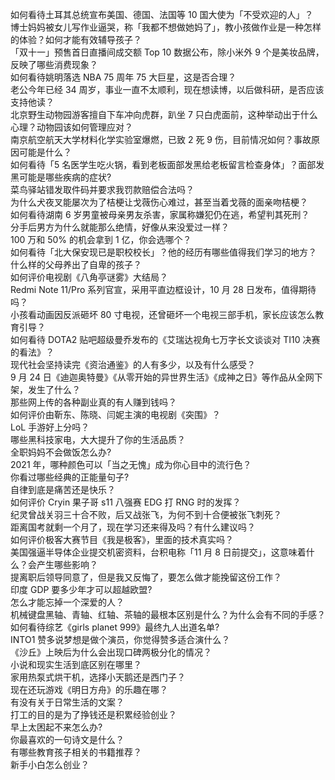 如何看待土耳其总统宣布美国、德国、法国等 10 国大使为「不受欢迎的人」？  
博士妈妈被女儿写作业逼哭，称「我都不想做她妈了」，教小孩做作业是一种怎样的体验？如何才能有效辅导孩子？  
「双十一」预售首日直播间成交额 Top 10 数据公布，除小米外 9 个是美妆品牌，反映了哪些消费现象？  
如何看待姚明落选 NBA 75 周年 75 大巨星，这是否合理？  
老公今年已经 34 周岁，事业一直不太顺利，现在想读博，以后做科研，是否应该支持他读？  
北京野生动物园游客擅自下车冲向虎群，趴坐 7 只白虎面前，这种举动出于什么心理？动物园该如何管理应对？  
南京航空航天大学材料化学实验室爆燃，已致 2 死 9 伤，目前情况如何？事故原因可能是什么？  
如何看待「5 名医学生吃火锅，看到老板面部发黑给老板留言检查身体」？面部发黑可能是哪些疾病的症状?  
菜鸟驿站错发取件码并要求我罚款赔偿合法吗？  
为什么犬夜叉能屡次为了桔梗让戈薇伤心难过，甚至当着戈薇的面亲吻桔梗？  
如何看待湖南 6 岁男童被母亲男友杀害，家属称嫌犯仍在逃，希望判其死刑？  
分手后男方为什么就能那么绝情，好像从来没爱过一样？  
100 万和 50% 的机会拿到 1 亿，你会选哪个？  
如何看待「北大保安现已是职校校长」？他的经历有哪些值得我们学习的地方？  
什么样的父母养出了自卑的孩子？  
如何评价电视剧《八角亭谜雾》大结局？  
Redmi Note 11/Pro 系列官宣，采用平直边框设计，10 月 28 日发布，值得期待吗？  
小孩看动画因反派砸坏 80 寸电视，还曾砸坏一个电视三部手机，家长应该怎么教育引导？  
如何看待 DOTA2 贴吧超级曼乔发布的《艾瑞达视角七万字长文谈谈对 TI10 决赛的看法》？  
现代社会坚持读完《资治通鉴》的人有多少，以及有什么感受？  
9 月 24 日《迪迦奥特曼》《从零开始的异世界生活》《成神之日》等作品从全网下架，发生了什么？  
那些网上传的各种副业真的有人赚到钱吗？  
如何评价由靳东、陈晓、闫妮主演的电视剧《突围》？  
LoL 手游好上分吗？  
哪些黑科技家电，大大提升了你的生活品质？  
全职妈妈不会做饭怎么办?  
2021 年，哪种颜色可以「当之无愧」成为你心目中的流行色？  
你看过哪些经典的正能量句子?  
自律到底是痛苦还是快乐？  
如何评价 Cryin 果子哥 s11 八强赛 EDG 打 RNG 时的发挥？  
纪灵曾战关羽三十合不败，后又战张飞，为何不到十合便被张飞刺死？  
距离国考就剩一个月了，现在学习还来得及吗？有什么建议吗？  
如何评价极客大赛节目《我是极客》，里面的技术真实吗？  
美国强逼半导体企业提交机密资料，台积电称「11 月 8 日前提交」，这意味着什么？会产生哪些影响？  
提离职后领导同意了，但是我又反悔了，要怎么做才能挽留这份工作？  
印度 GDP 要多少年才可以超越欧盟?  
怎么才能忘掉一个深爱的人？  
机械键盘黑轴、青轴、红轴、茶轴的最根本区别是什么？为什么会有不同的手感？  
如何看待综艺《girls planet 999》最终九人出道名单?  
INTO1 赞多说梦想是做个演员，你觉得赞多适合演什么？  
《沙丘》上映后为什么会出现口碑两极分化的情况？  
小说和现实生活到底区别在哪里？  
家用热泵式烘干机，选择小天鹅还是西门子？  
现在还玩游戏《明日方舟》的乐趣在哪？  
有没有关于日常生活的文案？  
打工的目的是为了挣钱还是积累经验创业？  
早上太困起不来怎么办?  
你最喜欢的一句诗文是什么？  
有哪些教育孩子相关的书籍推荐？  
新手小白怎么创业？  

